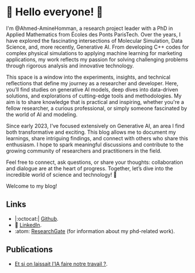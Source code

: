 # 👋 Hello everyone! 👋

I'm @Ahmed-AmineHomman, a research project leader with a PhD in Applied Mathematics from Écoles des Ponts ParisTech. Over the years, I have explored the fascinating intersections of Molecular Simulation, Data Science, and, more recently, Generative AI. From developing C++ codes for complex physical simulations to applying machine learning for marketing applications, my work reflects my passion for solving challenging problems through rigorous analysis and innovative technology.

This space is a window into the experiments, insights, and technical reflections that define my journey as a researcher and developer. Here, you’ll find studies on generative AI models, deep dives into data-driven solutions, and explorations of cutting-edge tools and methodologies. My aim is to share knowledge that is practical and inspiring, whether you're a fellow researcher, a curious professional, or simply someone fascinated by the world of AI and modeling.

Since early 2023, I’ve focused extensively on Generative AI, an area I find both transformative and exciting. This blog allows me to document my learnings, share intriguing findings, and connect with others who share this enthusiasm. I hope to spark meaningful discussions and contribute to the growing community of researchers and practitioners in the field.

Feel free to connect, ask questions, or share your thoughts: collaboration and dialogue are at the heart of progress. Together, let’s dive into the incredible world of science and technology! 🌟

Welcome to my blog!

## Links

- |:octocat:| [Github](https://github.com/Ahmed-AmineHomman).
- :briefcase: [LinkedIn](https://www.linkedin.com/in/ahmedaminehomman/).
- :atom: [ResearchGate](https://www.researchgate.net/profile/Ahmed-Amine-Homman) (for information about my phd-related work).

## Publications

- [Et si on laissait l'IA faire notre travail ?](https://www.claravista.ai/blog/2023/10/10/et-si-on-laissait-lia-faire-notre-travail/).
